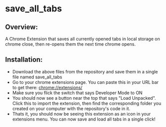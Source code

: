 # save_all_tabs

## Overview:

A Chrome Extension that saves all currently opened tabs in local storage on chrome close, then re-opens them the next time chrome opens.

## Installation:

* Download the above files from the repository and save them in a single file named save_all_tabs
* Go to your chrome extensions page. You can paste this in your URL bar to get there: [chrome://extensions/](chrome://extensions/)
* Make sure you flick the switch that says Developer Mode to ON
* You should now see a button near the top that says "Load Unpacked". Click this to import the extension, then find the corresponding folder you created on your computer with the repository's code in it.
* Thats it, you should now be seeing this extension as an icon in your extensions menu. You can now save and load all tabs in a single click!
